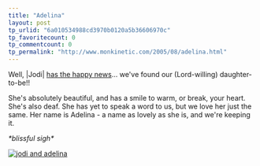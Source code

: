 ```yaml
---
title: "Adelina"
layout: post
tp_urlid: "6a010534988cd3970b0120a5b36606970c"
tp_favoritecount: 0
tp_commentcount: 0
tp_permalink: "http://www.monkinetic.com/2005/08/adelina.html"
---
```

Well, |Jodi| <a href="http://speakshermind.redmonk.net/index.php/archives/2005/08/23/our-god-is-faithful">has the happy news</a>... we&#39;ve found our (Lord-willing) daughter-to-be!!

She&#39;s absolutely beautiful, and has a smile to warm, or break, your heart. She&#39;s also deaf. She has yet to speak a word to us, but we love her just the same. Her name is Adelina - a name as lovely as she is, and we&#39;re keeping it.

*\*blissful sigh\**

<a href="http://speakshermind.redmonk.net/mt/mt-static/uploads/jodiAdelina.jpg" title="jodi and adelina"><img alt="jodi and adelina" src="http://speakshermind.redmonk.net/mt/mt-static/uploads/thumb-jodiAdelina.jpg" /></a>
